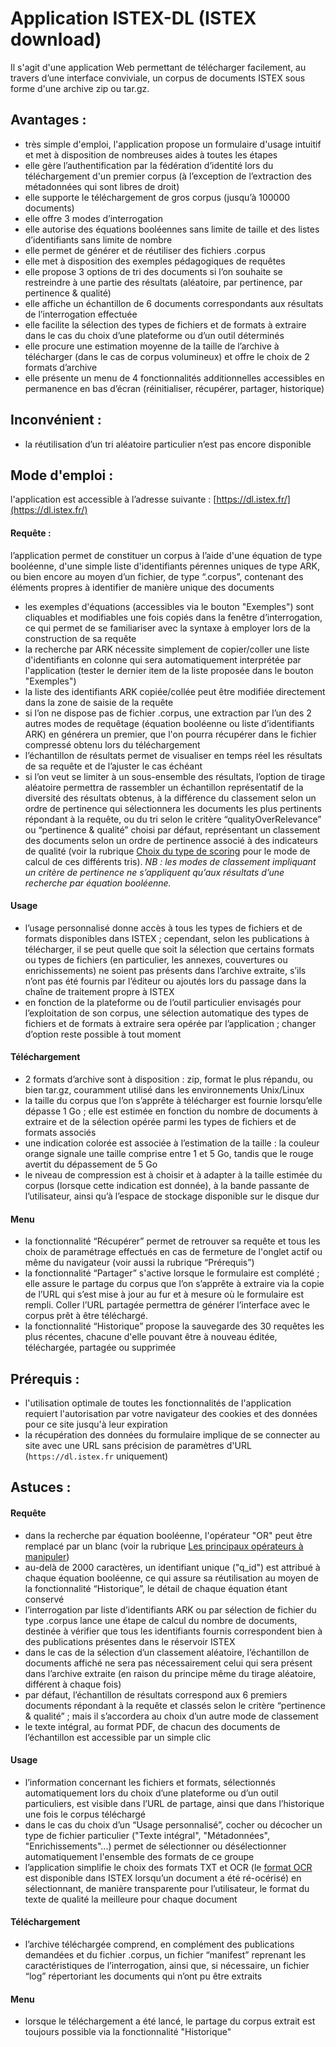 # Application ISTEX-DL \(ISTEX download\)

Il s'agit d'une application Web permettant de télécharger facilement, au travers d’une interface conviviale, un corpus de documents ISTEX sous forme d'une archive zip ou tar.gz.

## **Avantages :**

* très simple d'emploi, l'application propose un formulaire d'usage intuitif et met à disposition de nombreuses aides à toutes les étapes
* elle gère l’authentification par la fédération d’identité lors du téléchargement d'un premier corpus \(à l’exception de l’extraction des métadonnées qui sont libres de droit\)
* elle supporte le téléchargement de gros corpus \(jusqu’à 100000 documents\)
* elle offre 3 modes d’interrogation
* elle autorise des équations booléennes sans limite de taille et des listes d’identifiants sans limite de nombre
* elle permet de générer et de réutiliser des fichiers .corpus
* elle met à disposition des exemples pédagogiques de requêtes
* elle propose 3 options de tri des documents si l’on souhaite se restreindre à une partie des résultats \(aléatoire, par pertinence, par pertinence & qualité\)
* elle affiche un échantillon de 6 documents correspondants aux résultats de l’interrogation effectuée
* elle facilite la sélection des types de fichiers et de formats à extraire dans le cas du choix d’une plateforme ou d’un outil déterminés
* elle procure une estimation moyenne de la taille de l’archive à télécharger \(dans le cas de corpus volumineux\) et offre le choix de 2 formats d’archive
* elle présente un menu de 4 fonctionnalités additionnelles accessibles en permanence en bas d’écran \(réinitialiser, récupérer, partager, historique\)

## **Inconvénient :**

* la réutilisation d’un tri aléatoire particulier n’est pas encore disponible

## **Mode d'emploi :** 

l'application est accessible à l’adresse suivante : [https://dl.istex.fr/](https://dl.istex.fr/)

#### ‌Requête : 

l’application permet de constituer un corpus à l’aide d'une équation de type booléenne, d'une simple liste d'identifiants pérennes uniques de type ARK, ou bien encore au moyen d’un fichier, de type “.corpus”, contenant des éléments propres à identifier de manière unique des documents

* les exemples d'équations \(accessibles via le bouton "Exemples"\) sont cliquables et modifiables une fois copiés dans la fenêtre d’interrogation, ce qui permet de se familiariser avec la syntaxe à employer lors de la construction de sa requête
* la recherche par ARK nécessite simplement de copier/coller une liste d'identifiants en colonne qui sera automatiquement interprétée par l'application \(tester le dernier item de la liste proposée dans le bouton "Exemples"\)
* la liste des identifiants ARK copiée/collée peut être modifiée directement dans la zone de saisie de la requête
* si l’on ne dispose pas de fichier .corpus, une extraction par l’un des 2 autres modes de requêtage \(équation booléenne ou liste d’identifiants ARK\) en générera un premier, que l'on pourra récupérer dans le fichier compressé obtenu lors du téléchargement
* l’échantillon de résultats permet de visualiser en temps réel les résultats de sa requête et de l’ajuster le cas échéant
* si l’on veut se limiter à un sous-ensemble des résultats, l’option de tirage aléatoire permettra de rassembler un échantillon représentatif de la diversité des résultats obtenus, à la différence du classement selon un ordre de pertinence qui sélectionnera les documents les plus pertinents répondant à la requête, ou du tri selon le critère “qualityOverRelevance” ou “pertinence & qualité” choisi par défaut, représentant un classement des documents selon un ordre de pertinence associé à des indicateurs de qualité \(voir la rubrique [Choix du type de scoring](../../api/results/scoring.md) pour le mode de calcul de ces différents tris\). _NB : les modes de classement impliquant un critère de pertinence ne s’appliquent qu’aux résultats d’une recherche par équation booléenne._

#### Usage

* l’usage personnalisé donne accès à tous les types de fichiers et de formats disponibles dans ISTEX ; cependant, selon les publications à télécharger, il se peut quelle que soit la sélection que certains formats ou types de fichiers \(en particulier, les annexes, couvertures ou enrichissements\) ne soient pas présents dans l’archive extraite, s’ils n’ont pas été fournis par l’éditeur ou ajoutés lors du passage dans la chaîne de traitement propre à ISTEX
* en fonction de la plateforme ou de l’outil particulier envisagés pour l’exploitation de son corpus, une sélection automatique des types de fichiers et de formats à extraire sera opérée par l’application ; changer d’option reste possible à tout moment

#### Téléchargement

* 2 formats d’archive sont à disposition : zip, format le plus répandu, ou bien tar.gz, couramment utilisé dans les environnements Unix/Linux
* la taille du corpus que l’on s’apprête à télécharger est fournie lorsqu’elle dépasse 1 Go ; elle est estimée en fonction du nombre de documents à extraire et de la sélection opérée parmi les types de fichiers et de formats associés
* une indication colorée est associée à l’estimation de la taille : la couleur orange signale une taille comprise entre 1 et 5 Go, tandis que le rouge avertit du dépassement de 5 Go
* le niveau de compression est à choisir et à adapter à la taille estimée du corpus \(lorsque cette indication est donnée\), à la bande passante de l’utilisateur, ainsi qu’à l’espace de stockage disponible sur le disque dur

#### Menu

* la fonctionnalité “Récupérer” permet de retrouver sa requête et tous les choix de paramétrage effectués en cas de fermeture de l'onglet actif ou même du navigateur \(voir aussi la rubrique “Prérequis”\)
* la fonctionnalité “Partager” s'active lorsque le formulaire est complété ; elle assure le partage du corpus que l’on s’apprête à extraire via la copie de l’URL qui s’est mise à jour au fur et à mesure où le formulaire est rempli. Coller l’URL partagée permettra de générer l’interface avec le corpus prêt à être téléchargé. 
* la fonctionnalité “Historique” propose la sauvegarde des 30 requêtes les plus récentes, chacune d'elle pouvant être à nouveau éditée, téléchargée, partagée ou supprimée

## **Prérequis :**

* l'utilisation optimale de toutes les fonctionnalités de l'application requiert l'autorisation par votre navigateur des cookies et des données pour ce site jusqu'à leur expiration 
* la récupération des données du formulaire implique de se connecter au site avec une URL sans précision de paramètres d'URL \(`https://dl.istex.fr` uniquement\)

## **Astuces :** 

#### Requête

* dans la recherche par équation booléenne, l'opérateur "OR" peut être remplacé par un blanc \(voir la rubrique [Les principaux opérateurs à manipuler](../requetage/operateurs.md)\)
* au-delà de 2000 caractères, un identifiant unique \("q\_id"\) est attribué à chaque équation booléenne, ce qui assure sa réutilisation au moyen de la fonctionnalité “Historique”, le détail de chaque équation étant conservé
* l’interrogation par liste d’identifiants ARK ou par sélection de fichier du type .corpus lance une étape de calcul du nombre de documents, destinée à vérifier que tous les identifiants fournis correspondent bien à des publications présentes dans le réservoir ISTEX
* dans le cas de la sélection d’un classement aléatoire, l’échantillon de documents affiché ne sera pas nécessairement celui qui sera présent dans l’archive extraite \(en raison du principe même du tirage aléatoire, différent à chaque fois\)
* par défaut, l’échantillon de résultats correspond aux 6 premiers documents répondant à la requête et classés selon le critère “pertinence & qualité” ; mais il s’accordera au choix d’un autre mode de classement
* le texte intégral, au format PDF, de chacun des documents de l’échantillon est accessible par un simple clic

#### Usage

* l’information concernant les fichiers et formats, sélectionnés automatiquement lors du choix d’une plateforme ou d’un outil particuliers, est visible dans l’URL de partage, ainsi que dans l’historique une fois le corpus téléchargé
* dans le cas du choix d’un “Usage personnalisé”, cocher ou décocher un type de fichier particulier \("Texte intégral", "Métadonnées", "Enrichissements"...\) permet de sélectionner ou désélectionner automatiquement l'ensemble des formats de ce groupe
* l’application simplifie le choix des formats TXT et OCR \(le [format OCR](../annexes/liste-des-formats.md#o-ocr-optical-character-recognition-reconnaissance-optique-de-caracteres) est disponible dans ISTEX lorsqu’un document a été ré-océrisé\) en sélectionnant, de manière transparente pour l’utilisateur, le format du texte de qualité la meilleure pour chaque document

#### Téléchargement

* l’archive téléchargée comprend, en complément des publications demandées et du fichier .corpus, un fichier “manifest” reprenant les caractéristiques de l’interrogation, ainsi que, si nécessaire, un fichier “log” répertoriant les documents qui n’ont pu être extraits

#### Menu

* lorsque le téléchargement a été lancé, le partage du corpus extrait est toujours possible via la fonctionnalité "Historique"

  



